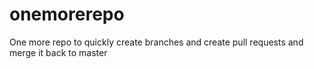 # onemorerepo
One more repo to quickly create branches and create pull requests and merge it back to master

